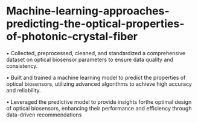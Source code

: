 # Machine-learning-approaches-predicting-the-optical-properties-of-photonic-crystal-fiber

• Collected, preprocessed, cleaned, and standardized a comprehensive dataset on optical biosensor parameters to ensure data 
  quality and consistency.
  
• Built and trained a machine learning model to predict the properties of optical biosensors, utilizing advanced algorithms 
  to achieve high accuracy and reliability.
  
• Leveraged the predictive model to provide insights forthe optimal design of optical biosensors, enhancing their 
  performance and efficiency through data-driven recommendations
